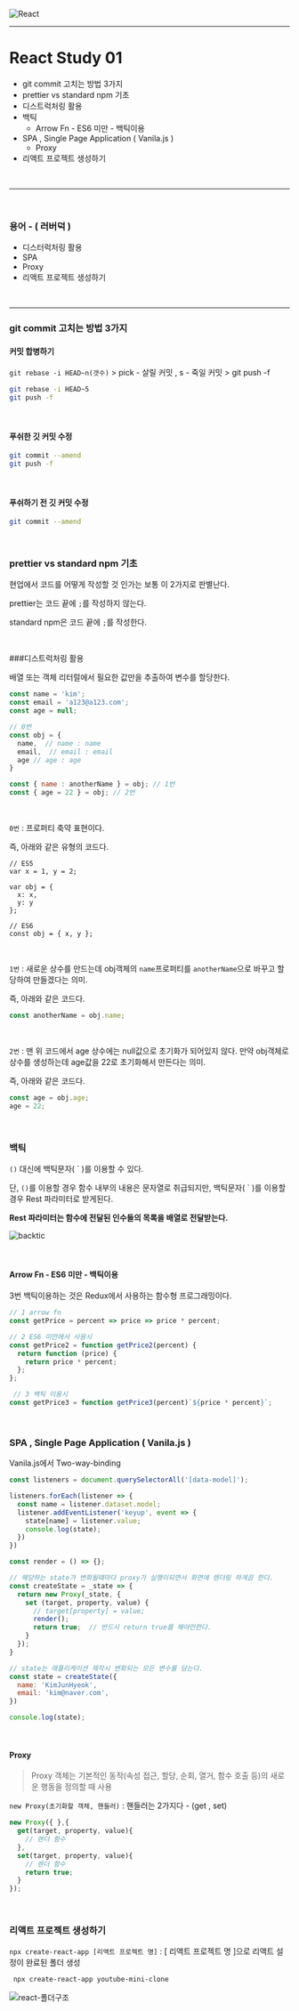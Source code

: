 ![React](https://user-images.githubusercontent.com/31315644/69938302-4345b500-1520-11ea-8436-26d69300e699.png)

--------------

# React Study 01

- git commit 고치는 방법 3가지
- prettier vs standard npm 기초
- 디스트럭처링 활용
- 백틱 
  - Arrow Fn - ES6 미만 - 백틱이용
- SPA , Single Page Application ( Vanila.js )
  - Proxy
- 리액트 프로젝트 생성하기

<br/>

------

<br/>

### 용어 - ( 러버덕 )

- 디스터럭처링 활용
- SPA
- Proxy
- 리액트 프로젝트 생성하기

<br/>

--------------------------------------

### git commit 고치는 방법 3가지

#### 커밋 합병하기

`git rebase -i HEAD~n(갯수)` >  pick - 살릴 커밋 , s - 죽일 커밋  > git push -f

~~~bash
git rebase -i HEAD~5
git push -f
~~~

<br/>

#### 푸쉬한 깃 커밋 수정

~~~bash
git commit --amend
git push -f
~~~

<br/>

#### 푸쉬하기 전 깃 커밋 수정

~~~bash
git commit --amend
~~~

<br/>

### prettier vs standard npm 기초

현업에서 코드를 어떻게 작성할 것 인가는 보통 이 2가지로 판별난다.

prettier는 코드 끝에 `;`를 작성하지 않는다.

standard npm은 코드 끝에 `;`를 작성한다.

<br/>

###디스트럭처링 활용

배열 또는 객체 리터럴에서 필요한 값만을 추출하여 변수를 할당한다.

~~~javascript
const name = 'kim';
const email = 'a123@a123.com';
const age = null;

// 0번
const obj = {
  name,  // name : name
  email,  // email : email
  age // age : age
}

const { name : anotherName } = obj; // 1번
const { age = 22 } = obj; // 2번
~~~

<br/>

`0번` : 프로퍼티 축약 표현이다.

즉, 아래와 같은 유형의 코드다.

~~~
// ES5
var x = 1, y = 2;

var obj = {
  x: x,
  y: y
};

// ES6
const obj = { x, y };
~~~

<br/>

`1번` : 새로운 상수를 만드는데 obj객체의 `name`프로퍼티를 `anotherName`으로 바꾸고 할당하여 만들겠다는 의미.

즉, 아래와 같은 코드다.

```javascript
const anotherName = obj.name;
```

<br/>

`2번` : 맨 위 코드에서 age 상수에는 null값으로 초기화가 되어있지 않다. 만약 obj객체로 상수를 생성하는데 age값을 22로 초기화해서 만든다는 의미.

즉, 아래와 같은 코드다.

```javascript
const age = obj.age;
age = 22;
```

<br/>

### 백틱 

`()` 대신에 백틱문자( ` )를 이용할 수 있다. 

단, `()`를 이용할 경우 함수 내부의 내용은 문자열로 취급되지만, 백틱문자( ` )를 이용할 경우 Rest 파라미터로 받게된다.

**Rest 파라미터는 함수에 전달된 인수들의 목록을 배열로 전달받는다.**

![backtic](https://user-images.githubusercontent.com/31315644/69944687-35e1f800-152b-11ea-97ee-c2dd51ba8a84.jpeg)

<br/>

#### Arrow Fn - ES6 미만 - 백틱이용

3번 백틱이용하는 것은 Redux에서 사용하는 함수형 프로그래밍이다.

~~~javascript
// 1 arrow fn
const getPrice = percent => price => price * percent; 

// 2 ES6 미만에서 사용시
const getPrice2 = function getPrice2(percent) {
  return function (price) {
    return price * percent;
  };
};

 // 3 백틱 이용시
const getPrice3 = function getPrice3(percent)`${price * percent}`;
~~~

<br/>

### SPA , Single Page Application ( Vanila.js )

Vanila.js에서 Two-way-binding

~~~javascript
const listeners = document.querySelectorAll('[data-model]');

listeners.forEach(listener => {
  const name = listener.dataset.model;
  listener.addEventListener('keyup', event => {
    state[name] = listener.value;
    console.log(state);
  })
})

const render = () => {};

// 해당하는 state가 변화될떄마다 proxy가 실행이되면서 화면에 렌더링 하게끔 한다.
const createState = _state => {
  return new Proxy(_state, {
    set (target, property, value) {
      // target[property] = value;
      render();
      return true;  // 반드시 return true를 해야만한다.
    }
  });
}

// state는 애플리케이션 제작시 변화되는 모든 변수를 담는다.
const state = createState({
  name: 'KimJunHyeok',
  email: 'kim@naver.com',
})

console.log(state);
~~~

<br/>

#### Proxy

> Proxy 객체는 기본적인 동작(속성 접근, 할당, 순회, 열거, 함수 호출 등)의 새로운 행동을 정의할 때 사용

`new Proxy(초기화할 객체, 핸들러)` : 핸들러는 2가지다 - (get , set)

````javascript
new Proxy({ },{
  get(target, property, value){
    // 렌더 함수
  },
  set(target, property, value){
   	// 렌더 함수
    return true; 
  }
});
````

<br/>

### 리액트 프로젝트 생성하기

`npx create-react-app [리액트 프로젝트 명]` : [ 리액트 프로젝트 명 ]으로 리액트 설정이 완료된 폴더 생성

```bash
 npx create-react-app youtube-mini-clone
```

![react-폴더구조](https://user-images.githubusercontent.com/31315644/69944690-37abbb80-152b-11ea-9fee-91225ba1ccad.jpeg)